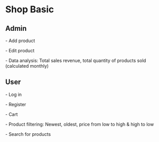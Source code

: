<h1>Shop Basic</h1>
<h2>Admin</h2>
<p>- Add product</p>
<p>- Edit product</p>
<p>- Data analysis: Total sales revenue, total quantity of products sold (calculated monthly)</p>
<h2>User</h2>
<p>- Log in</p>
<p>- Register</p>
<p>- Cart</p>
<p>- Product filtering: Newest, oldest, price from low to high & high to low</p>
<p>- Search for products</p>

